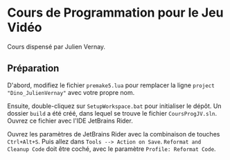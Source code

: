# Cours de Programmation pour le Jeu Vidéo

Cours dispensé par Julien Vernay.


## Préparation

D'abord, modifiez le fichier `premake5.lua` pour remplacer la ligne `project "Dino_JulienVernay"` avec votre propre nom.

Ensuite, double-cliquez sur `SetupWorkspace.bat` pour initialiser le dépôt.
Un dossier `build` a été créé, dans lequel se trouve le fichier `CoursProgJV.sln`.
Ouvrez ce fichier avec l'IDE JetBrains Rider.

Ouvrez les paramètres de JetBrains Rider avec la combinaison de touches `Ctrl+Alt+S`.
Puis allez dans `Tools --> Action on Save`. `Reformat and Cleanup Code` doit être coché,
avec le paramètre `Profile: Reformat Code`.

